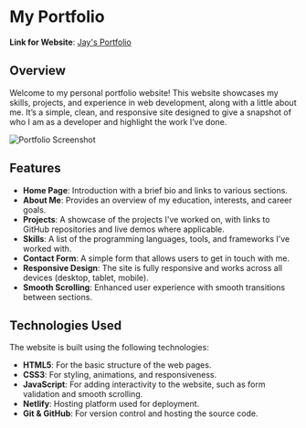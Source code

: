 # My Portfolio

**Link for Website**: [Jay's Portfolio](https://jayyportfoli.netlify.app/)

## Overview

Welcome to my personal portfolio website! This website showcases my skills, projects, and experience in web development, along with a little about me. It’s a simple, clean, and responsive site designed to give a snapshot of who I am as a developer and highlight the work I’ve done.

![Portfolio Screenshot](https://github.com/user-attachments/assets/39f9f7a1-dc55-4a2b-9089-ed78da335c72)

## Features

- **Home Page**: Introduction with a brief bio and links to various sections.
- **About Me**: Provides an overview of my education, interests, and career goals.
- **Projects**: A showcase of the projects I've worked on, with links to GitHub repositories and live demos where applicable.
- **Skills**: A list of the programming languages, tools, and frameworks I’ve worked with.
- **Contact Form**: A simple form that allows users to get in touch with me.
- **Responsive Design**: The site is fully responsive and works across all devices (desktop, tablet, mobile).
- **Smooth Scrolling**: Enhanced user experience with smooth transitions between sections.

## Technologies Used

The website is built using the following technologies:

- **HTML5**: For the basic structure of the web pages.
- **CSS3**: For styling, animations, and responsiveness.
- **JavaScript**: For adding interactivity to the website, such as form validation and smooth scrolling.
- **Netlify**: Hosting platform used for deployment.
- **Git & GitHub**: For version control and hosting the source code.


